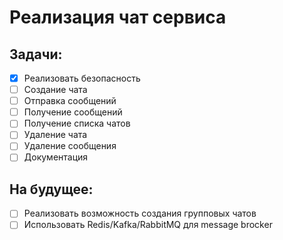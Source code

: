 # Реализация чат сервиса

## Задачи:
- [x] Реализовать безопасность
- [ ] Создание чата
- [ ] Отправка сообщений
- [ ] Получение сообщений
- [ ] Получение списка чатов
- [ ] Удаление чата
- [ ] Удаление сообщения
- [ ] Документация

## На будущее:
- [ ] Реализовать возможность создания групповых чатов
- [ ] Использовать Redis/Kafka/RabbitMQ для message brocker